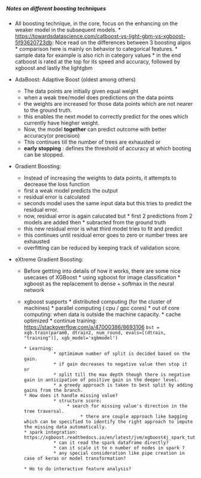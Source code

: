 ##### Notes on different boosting techniques

* All boosting technique, in the core, focus on the enhancing on the weaker model in the subsequent models.
      * https://towardsdatascience.com/catboost-vs-light-gbm-vs-xgboost-5f93620723db: Nice read on the differences between 3 boosting algos
         * comparison here is mainly on behavior to categorical features.
               * sample data for example is also rich in category values
               * in the end catboost is rated at the top for its speed and accuracy, followed by xgboost and lastly the lightgbm

* AdaBoost: Adaptive Boost (oldest among others)
    * The data points are initially given equal weight
    * when a weak tree/model does predictions on the data points
    * the weights are increased for those data points which are not nearer to the ground truth.
    * this enables the next model to correctly predict for the ones which currently have hiegher weight.
    * Now, the model **together** can predict outcome with better accuracy(or precision)
    * This continues till the number of trees are exhausted or
    * **early stopping** : defines the threshold of accuracy at which booting can be stopped.
    

* Gradient Boosting: 
   * Instead of increasing the weights to data points, it attempts to decrease the loss function
   * first a weak model predicts the output
   * residual error is calculated
   * seconds model uses the same input data but this tries to predict the residual error.
   * now, residual error is again calucated but 
         * first 2 predictions from 2 models are added then 
         * subracted from the ground truth
   * this new residual error is what third model tries to fit and predict
   * this continues until residual error goes to zero or number trees are exhausted
   * overfitting can be reduced by keeping track of validation score.

* eXtreme Gradient Boosting:
   * Before gettting into details of how it works, there are some nice usecases of XGBoost
         * using xgboost for image classification
         * xgboost as the replacement to dense + softmax in the neural network
         
   * xgboost supports 
         * distributed computing (for the cluster of machines) 
         * parallel computing ( cpu / gpc cores) 
         * out of core computing:  when data is outside the machine capacity.
         * cache optimized
         * continue training: https://stackoverflow.com/a/47000386/8693106
            ```
            bst = xgb.train(param0, dtrain2, num_round, evals=[(dtrain, "training")], xgb_model='xgbmodel')
            ```
            
         * Learning:
                    * optimimum number of split is decided based on the gain. 
                    * if gain decreases to negative value then stop it or
                    * split till the max depth though there is negative gain in anticipation of positive gain in the deeper level.
                    * a greedy approach is taken to best split by adding gains from the branch.
         * How does it handle missing value?
                    * structure score:
                         * search for missing value's direction in the tree traversal.
                              * there are couple approach like bagging which can be specified to identify the right approach to impute the missing data automatically.
         * spark integration: https://xgboost.readthedocs.io/en/latest/jvm/xgboost4j_spark_tutorial.html
                    * can it read the spark dataframe directly?
                    * can it scale it to n number of nodes in spark ?
                    * any special consideration like pipe creation in case of keras or model transformation?
                    
         * Ho to do interactive feature analysis?
      
   
